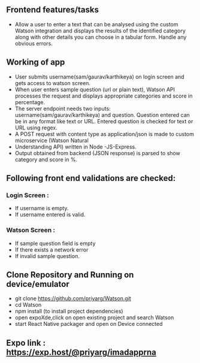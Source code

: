 


## Frontend features/tasks
* Allow a user to enter a text that can be analysed using the custom Watson integration and displays the results of the identified category along with other details you can choose in a tabular form.
Handle any obvious errors.

## Working of app
* User submits username(sam/gaurav/karthikeya) on login screen and gets access to watson screen.
* When user enters sample question (url or plain text), Watson API processes the request and displays appropriate           categories and score in percentage.
* The server endpoint needs two inputs: username(sam/gaurav/karthikeya) and question. Question entered can be in any        format like text or URL. Entered question is checked for text or URL using regex. 
* A POST request with content type as application/json is made to custom microservice  (Watson Natural 
* Understanding API) written in Node -JS-Express.
* Output obtained from backend (JSON response) is parsed to show category and score in %.


## Following front end validations are checked:
### Login Screen :
* If username is empty.
* If username entered is valid.
### Watson Screen :
* If sample question field is empty
* If there exists a network error
* If invalid sample question.


## Clone Repository and Running on device/emulator

*  git clone https://github.com/priyarg/Watson.git
*  cd Watson
*  npm install (to install project dependencies)
*  open expoXde,click on open existing project and search Watson
*  start React Native packager and open on Device connected


## Expo link : https://exp.host/@priyarg/imadapprna

